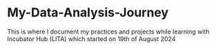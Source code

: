 # My-Data-Analysis-Journey
This is where I document my practices and projects  while learning with Incubator Hub (LITA) which started on 19th of August 2024
 
